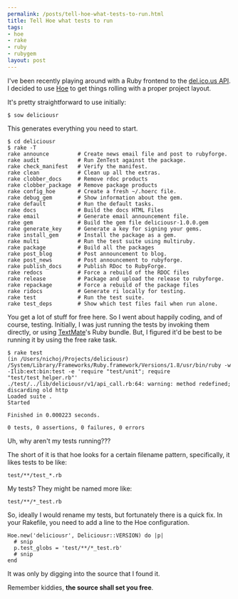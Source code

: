 ```yaml
--- 
permalink: /posts/tell-hoe-what-tests-to-run.html
title: Tell Hoe what tests to run
tags: 
- hoe
- rake
- ruby
- rubygem
layout: post
---
```

I've been recently playing around with a Ruby frontend to the [del.ico.us API](http://del.icio.us/help/api/). I decided to use [Hoe](http://seattlerb.rubyforge.org/hoe/) to get things rolling with a proper project layout.

It's pretty straightforward to use initially:

    $ sow deliciousr
    
This generates everything you need to start.

    $ cd deliciousr
    $ rake -T
    rake announce         # Create news email file and post to rubyforge.
    rake audit            # Run ZenTest against the package.
    rake check_manifest   # Verify the manifest.
    rake clean            # Clean up all the extras.
    rake clobber_docs     # Remove rdoc products
    rake clobber_package  # Remove package products
    rake config_hoe       # Create a fresh ~/.hoerc file.
    rake debug_gem        # Show information about the gem.
    rake default          # Run the default tasks.
    rake docs             # Build the docs HTML Files
    rake email            # Generate email announcement file.
    rake gem              # Build the gem file deliciousr-1.0.0.gem
    rake generate_key     # Generate a key for signing your gems.
    rake install_gem      # Install the package as a gem.
    rake multi            # Run the test suite using multiruby.
    rake package          # Build all the packages
    rake post_blog        # Post announcement to blog.
    rake post_news        # Post announcement to rubyforge.
    rake publish_docs     # Publish RDoc to RubyForge.
    rake redocs           # Force a rebuild of the RDOC files
    rake release          # Package and upload the release to rubyforge.
    rake repackage        # Force a rebuild of the package files
    rake ridocs           # Generate ri locally for testing.
    rake test             # Run the test suite.
    rake test_deps        # Show which test files fail when run alone.

You get a lot of stuff for free here. So I went about happily coding, and of course, testing. Initially, I was just running the tests by invoking them directly, or using [TextMate](http://macromates.com/)'s Ruby bundle. But, I figured it'd be best to be running it by using the free rake task.

    $ rake test
    (in /Users/nichoj/Projects/deliciousr)
    /System/Library/Frameworks/Ruby.framework/Versions/1.8/usr/bin/ruby -w -Ilib:ext:bin:test -e 'require "test/unit"; require "test/test_helper.rb"' 
    ./test/../lib/deliciousr/v1/api_call.rb:64: warning: method redefined; discarding old http
    Loaded suite .
    Started
    
    Finished in 0.000223 seconds.
    
    0 tests, 0 assertions, 0 failures, 0 errors

Uh, why aren't my tests running???

The short of it is that hoe looks for a certain filename pattern, specifically, it likes tests to be like:

    test/**/test_*.rb

My tests? They might be named more like:

    test/**/*_test.rb

So, ideally I would rename my tests, but fortunately there is a quick fix. In your Rakefile, you need to add a line to the Hoe configuration.

<pre><code class="ruby">Hoe.new('deliciousr', Deliciousr::VERSION) do |p|
  # snip
  p.test_globs = 'test/**/*_test.rb'
  # snip
end</code></pre>

It was only by digging into the source that I found it.

Remember kiddies, __the source shall set you free__.